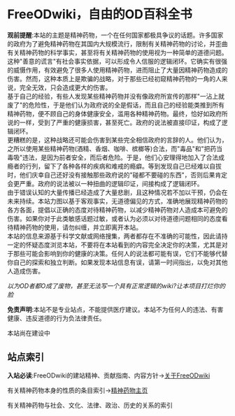 # FreeODwiki，自由的OD百科全书

**观前提醒**:本站的主题是精神药物，一个在任何国家都极具争议的话题。许多国家的政府为了避免精神药物在其国内大规模流行，限制有关精神药物的讨论，并歪曲有关精神药物的科学事实，甚至将有关精神药物的使用视为一种简单的道德问题。<br>这种"善意的谎言"有社会事实依据，可以形成令人信服的逻辑闭环。它确实有很强的威慑作用，有效避免了很多人使用精神药物，进而阻止了大量因精神药物造成的伤害。然而，这种本质上是欺骗的战略，对于那些已经初窥精神药物的一角的人来说，完全无效，只会造成更大的伤害。<br>基于自己的经验，有些人发现某些精神药物并没有像政府所宣传的那样"一沾上就废了"的危险性，于是他们认为政府说的全是假话，而且自己的经验能类推到所有精神药物，便不顾自己的身体健康安全，滥用各种精神药物。最终，恰好如政府所说的一样，受到了严重的健康损害，甚至死亡。政府的说法被直接印证，构成了逻辑闭环。<br>更糟糕的是，这种战略还可能会伤害到某些完全相信政府的言辞的人。他们认为，之所以使用某些精神药物(酒精、香烟、咖啡、槟榔等)合法，而"毒品"和"把药当毒吸"违法，是因为前者安全，而后者危险。于是，他们心安理得地加入了合法成瘾者的行列，留下了各种各样的疾病和难戒的瘾癖。等到发现自己已经难以自拔时，他们庆幸自己还好没有接触那些政府说的"碰都不要碰的东西"，否则后果肯定会更严重。政府的说法被以一种扭曲的逻辑印证，间接构成了逻辑闭环。<br>由于错误认知的大量传播已经造成了大量悲剧，且这种情况若不加以干预，仍会在未来持续。本站力图以基于客观事实，无道德偏见的方式，准确地展现精神药物的各方各面，提倡以正确的态度对待精神药物，以减少精神药物对人造成本可避免的伤害。如果你对于此类敏感话题过敏，或者认为必须以对待道德问题相同的态度看待精神药物的使用，请勿纠缠，并立即离开本站。<br>本站的信息来源基于科学文献或网络搜集，两者都存在不准确的可能性，因此请持一定的怀疑态度浏览本站，不要将在本站看到的内容完全决定你的决策，尤其是对于那些可能会影响到你的健康的决策。任何人的说法都可能有误，它们不能够代替你自己的探索和独立判断。如果发现本站信息有误，请第一时间指出，以免对其他人造成伤害。

*以为OD者都O成了废物，甚至无法写一个具有正常逻辑的wiki?让本项目打烂你的脸*

**免责声明**:本站不是专业站点，不能提供医疗建议。本站不为任何人的违法、有害健康、违反道德的行为负法律责任。

本站尚在建设中

## 站点索引

**入站必读**:FreeODwiki的建站精神、贡献指南、内容方针->[关于FreeODwiki](./关于本站/主页.md)

有关精神药物本身的性质的条目索引->[精神药物主页](./精神活性物质/主页.md) 

有关精神药物与社会、文化、法律、政治、历史的关系的索引 
